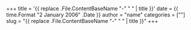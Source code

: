+++
title = '{{ replace .File.ContentBaseName "-" " " | title }}'
date = {{ time.Format "2 January 2006" .Date }}
author = "name"
categories = [""]
slug = "{{ replace .File.ContentBaseName "-" " " | title }}"
+++
